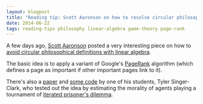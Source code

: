 ```yaml
---
layout: blogpost
title: "Reading tip: Scott Aaronson on how to resolve circular philosophical definitions"
date: 2014-06-22
tags: reading-tips philosophy linear-algebra game-theory page-rank
---
```


A few days ago, [Scott Aaronson][1] posted a very interesting piece on how to [avoid circular philosophical definitions with linear algebra][2].

The basic idea is to apply a variant of Google's [PageRank][6] algorithm (which defines a page as important if other important pages link to it). 

There's also a [paper][4] and [some code][3] by one of his students, Tyler Singer-Clark, who tested out the idea by estimating the morality of agents playing a tournament of [iterated prisoner's dilemma][5].

[1]: https://en.wikipedia.org/wiki/Scott_Aaronson
[2]: http://www.scottaaronson.com/blog/?p=1820
[3]: https://github.com/tscizzle/IPD_Morality
[4]: http://www.scottaaronson.com/morality.pdf
[5]: https://en.wikipedia.org/wiki/Iterated_prisoner%27s_dilemma
[6]: https://en.wikipedia.org/wiki/Pagerank